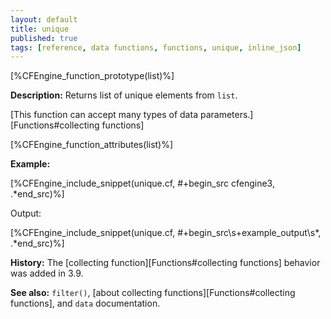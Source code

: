 ```yaml
---
layout: default
title: unique
published: true
tags: [reference, data functions, functions, unique, inline_json]
---
```


[%CFEngine_function_prototype(list)%]

**Description:** Returns list of unique elements from `list`.

[This function can accept many types of data parameters.][Functions#collecting functions]

[%CFEngine_function_attributes(list)%]

**Example:**

[%CFEngine_include_snippet(unique.cf, #\+begin_src cfengine3, .*end_src)%]

Output:

[%CFEngine_include_snippet(unique.cf, #\+begin_src\s+example_output\s*, .*end_src)%]

**History:** The [collecting function][Functions#collecting functions] behavior was added in 3.9.

**See also:** `filter()`, [about collecting functions][Functions#collecting functions], and `data` documentation.
